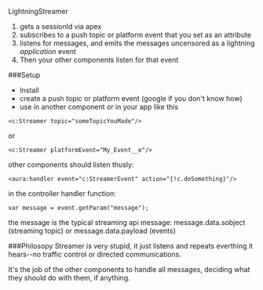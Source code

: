 LightningStreamer

1. gets a sessionId via apex
2. subscribes to a push topic or platform event that you set as an attribute
3. listens for messages, and emits the messages uncensored as a lightning *application* event
4. Then your other components listen for that event

###Setup

* Install
* create a push topic or platform event (google if you don't know how)
* use in another component or in your app like this

```
<c:Streamer topic="someTopicYouMade"/>
```

or

```
<c:Streamer platformEvent="My_Event__e"/>
```

other components should listen thusly:

```
<aura:handler event="c:StreamerEvent" action="{!c.doSomething}"/>
```
in the controller handler function:

```
var message = event.getParam("message");
```

the message is the typical streaming api message: message.data.sobject (streaming topic) or message.data.payload (events)


###Philosopy
Streamer is very stupid, it just listens and repeats everthing it hears--no traffic control or directed communications.

It's the job of the other components to handle all messages, deciding what they should do with them, if anything.